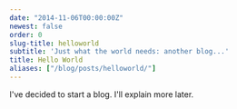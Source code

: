 ```yaml
---
date: "2014-11-06T00:00:00Z"
newest: false
order: 0
slug-title: helloworld
subtitle: 'Just what the world needs: another blog...'
title: Hello World
aliases: ["/blog/posts/helloworld/"]
---
```


I've decided to start a blog. I'll explain more later.
